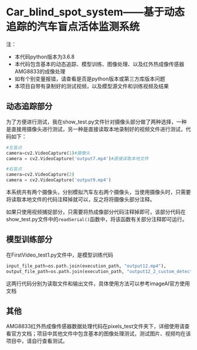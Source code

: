 # Car_blind_spot_system——基于动态追踪的汽车盲点活体监测系统

注：

- 本代码python版本为3.6.8
- 本代码包含基本的动态追踪、模型训练、图像处理、以及红外热成像传感器AMG8833的成像处理
- 如有个别变量报错，请查看是否是python版本或第三方库版本问题
- 本项目自带有录制好的测试视频，以及模型源文件和训练视频及结果
## 动态追踪部分

为了方便进行测试，我在show_test.py文件针对摄像头部分做了两种选择，一种是直接用摄像头进行测试，另一种是直接读取本地录制好的视频文件进行测试，代码如下：

~~~Python
#左盲点
camera=cv2.VideoCapture(1)#摄像头
camera = cv2.VideoCapture('output7.mp4')#直接读取本地文件

#右盲点
camera=cv2.VideoCapture(2)
camera = cv2.VideoCapture('output9.mp4')
~~~
本系统共有两个摄像头，分别模拟汽车左右两个摄像头，当使用摄像头时，只需要将读取本地文件的代码注释掉就可以，反之将将摄像头部分注释。

如果只使用视频捕捉部分，只需要将热成像部分代码注释掉即可，该部分代码在show_test.py文件中的`readSerial()`函数中，将该函数有关部分注释即可运行。

## 模型训练部分

在FirstVideo_test1.py文件中，是模型训练代码
```Python
input_file_path=os.path.join(execution_path, "output12.mp4"), 
output_file_path=os.path.join(execution_path, "output12_2_custom_detected"), 
```
这两行代码分别为读取文件和输出文件，具体使用方法可以参考imageAI官方使用文档
## 其他
AMG8833红外热成像传感器数据处理代码在pixels_test文件夹下，详细使用请查看官方文档；项目中其他文件中包含基本的图像处理测试，测试图片、视频均在该项目中，请自行查看测试。